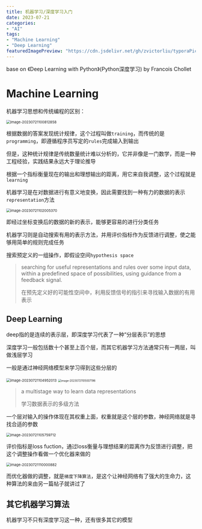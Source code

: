 ```yaml
---
title: 机器学习/深度学习入门
date: 2023-07-21
categories:
- "AI"
tags:
- "Machine Learning"
- "Deep Learning"
featuredImagePreview: "https://cdn.jsdelivr.net/gh/zvictorliu/typoraPics@main/img/image-20230605150849270.png"
---
```


base on 《Deep Learning with Python》(Python深度学习) by Francois Chollet

# Machine Learning

机器学习思想和传统编程的区别：

<img src="https://cdn.jsdelivr.net/gh/zvictorliu/typoraPics@main/img/image-20230721100812858.png" alt="image-20230721100812858" style="zoom:67%;" />

根据数据的答案发现统计规律，这个过程叫做`training`，而传统的是`programming`，即遵循程序员写定的`rules`完成输入到输出

但是，这种统计规律是传统数量统计难以分析的，它并非像是一门数学，而是一种工程经验，实践结果永远大于理论推导

根据一个指标衡量现在的输出和理想输出的距离，用它来自我调整，这个过程就是`learning`

机器学习是在对数据进行有意义地变换，因此需要找到一种有力的数据的表示`representation`方法

<img src="https://cdn.jsdelivr.net/gh/zvictorliu/typoraPics@main/img/image-20230721102005370.png" alt="image-20230721102005370" style="zoom:67%;" />

即经过坐标变换后的数据的新的表示，能够更容易的进行分类任务

机器学习则是自动搜索有用的表示方法，并用评价指标作为反馈进行调整，使之能够用简单的规则完成任务

搜索预定义的一组操作，即假设空间`hypothesis space`

> searching for useful representations and rules over some input data, within a predefined space of possibilities, using guidance from a feedback signal.
>
> 在预先定义好的可能性空间中，利用反馈信号的指引来寻找输入数据的有用表示

## Deep Learning

deep指的是连续的表示层，即深度学习代表了一种“分层表示”的思想

深度学习一般包括数十个甚至上百个层，而其它机器学习方法通常只有一两层，叫做浅层学习

一般是通过神经网络模型来学习得到这些分层的

<img src="https://cdn.jsdelivr.net/gh/zvictorliu/typoraPics@main/img/image-20230721104952013.png" alt="image-20230721104952013" style="zoom:67%;" />

<img src="https://cdn.jsdelivr.net/gh/zvictorliu/typoraPics@main/img/image-20230721105007196.png" alt="image-20230721105007196" style="zoom: 50%;" />

> a multistage way to learn data representations
>
> 学习数据表示的多级方法

一个层对输入的操作体现在其权重上面，权重就是这个层的参数，神经网络就是寻找合适的参数

<img src="https://cdn.jsdelivr.net/gh/zvictorliu/typoraPics@main/img/image-20230721105759712.png" alt="image-20230721105759712" style="zoom:67%;" />

评价指标是loss fuction，通过loss衡量与理想结果的距离作为反馈进行调整，把这个调整操作看做一个优化器来做的

<img src="https://cdn.jsdelivr.net/gh/zvictorliu/typoraPics@main/img/image-20230721110000882.png" alt="image-20230721110000882" style="zoom:67%;" />

而优化器做的调整，就是`梯度下降算法`，是这个让神经网络有了强大的生命力，这种算法的来由另一篇帖子就讲过了

## 其它机器学习算法

机器学习不只有深度学习这一种，还有很多其它的模型